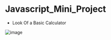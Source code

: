 # Javascript_Mini_Project

 - Look Of a Basic Calculator

![image](https://github.com/9874sardar/Javascript_Mini_Project/assets/69082943/449a5e93-9409-451a-9231-963f0ab8072d)
